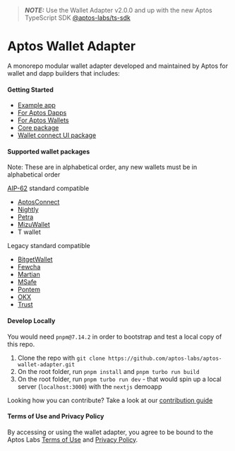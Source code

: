 > **_NOTE:_** Use the Wallet Adapter v2.0.0 and up with the new Aptos TypeScript SDK [@aptos-labs/ts-sdk](https://www.npmjs.com/package/@aptos-labs/ts-sdk)

# Aptos Wallet Adapter

A monorepo modular wallet adapter developed and maintained by Aptos for wallet and dapp builders that includes:

#### Getting Started

- [Example app](https://github.com/aptos-labs/aptos-wallet-adapter/tree/main/apps/nextjs-example)
- [For Aptos Dapps](https://github.com/aptos-labs/aptos-wallet-adapter/tree/main/packages/wallet-adapter-react)
- [For Aptos Wallets](https://github.com/aptos-labs/wallet-adapter-plugin-template)
- [Core package](https://github.com/aptos-labs/aptos-wallet-adapter/tree/main/packages/wallet-adapter-core)
- [Wallet connect UI package](https://github.com/aptos-labs/aptos-wallet-adapter/tree/main/packages/wallet-adapter-ant-design)

#### Supported wallet packages

Note: These are in alphabetical order, any new wallets must be in alphabetical order

[AIP-62](https://github.com/aptos-foundation/AIPs/blob/main/aips/aip-62.md) standard compatible

- [AptosConnect](https://aptosconnect.app/)
- [Nightly](https://chromewebstore.google.com/detail/nightly/fiikommddbeccaoicoejoniammnalkfa)
- [Petra](https://chromewebstore.google.com/detail/petra-aptos-wallet/ejjladinnckdgjemekebdpeokbikhfci?hl=en)
- [MizuWallet](https://www.npmjs.com/package/@mizuwallet-sdk/aptos-wallet-adapter)
- T wallet

Legacy standard compatible

- [BitgetWallet](https://www.npmjs.com/package/@bitget-wallet/aptos-wallet-adapter)
- [Fewcha](https://www.npmjs.com/package/fewcha-plugin-wallet-adapter)
- [Martian](https://www.npmjs.com/package/@martianwallet/aptos-wallet-adapter)
- [MSafe](https://www.npmjs.com/package/@msafe/aptos-wallet-adapter)
- [Pontem](https://www.npmjs.com/package/@pontem/wallet-adapter-plugin)
- [OKX](https://www.npmjs.com/package/@okwallet/aptos-wallet-adapter)
- [Trust](https://www.npmjs.com/package/@trustwallet/aptos-wallet-adapter)

#### Develop Locally

You would need `pnpm@7.14.2` in order to bootstrap and test a local copy of this repo.

1. Clone the repo with `git clone https://github.com/aptos-labs/aptos-wallet-adapter.git`
2. On the root folder, run `pnpm install` and `pnpm turbo run build`
3. On the root folder, run `pnpm turbo run dev` - that would spin up a local server (`localhost:3000`) with the `nextjs` demoapp

Looking how you can contribute? Take a look at our [contribution guide](./CONTRIBUTING.md)

#### Terms of Use and Privacy Policy

By accessing or using the wallet adapter, you agree to be bound to the Aptos Labs [Terms of Use](https://aptoslabs.com/terms) and [Privacy Policy](https://aptoslabs.com/privacy).
